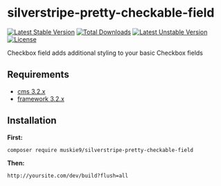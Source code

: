 # silverstripe-pretty-checkable-field

[![Latest Stable Version](https://poser.pugx.org/muskie9/silverstripe-pretty-checkable-field/v/stable)](https://packagist.org/packages/muskie9/silverstripe-pretty-checkable-field) [![Total Downloads](https://poser.pugx.org/muskie9/silverstripe-pretty-checkable-field/downloads)](https://packagist.org/packages/muskie9/silverstripe-pretty-checkable-field) [![Latest Unstable Version](https://poser.pugx.org/muskie9/silverstripe-pretty-checkable-field/v/unstable)](https://packagist.org/packages/muskie9/silverstripe-pretty-checkable-field) [![License](https://poser.pugx.org/muskie9/silverstripe-pretty-checkable-field/license)](https://packagist.org/packages/muskie9/silverstripe-pretty-checkable-field)

Checkbox field adds additional styling to your basic Checkbox fields

## Requirements

- [cms 3.2.x](https://github.com/silverstripe/silverstripe-cms)
- [framework 3.2.x](https://github.com/silverstripe/silverstripe-framework)

## Installation

**First:**

`composer require muskie9/silverstripe-pretty-checkable-field`

**Then:**

`http://yoursite.com/dev/build?flush=all`